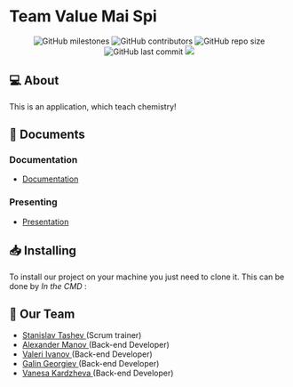 # Team Value Mai Spi

<p align = "center">
    <img alt="GitHub milestones" src="https://img.shields.io/github/milestones/all/SMTashev20/value-mai-spi?style=flat-square">
    <img alt="GitHub contributors" src="https://img.shields.io/github/contributors/SMTashev20/value-mai-spi?style=flat-square">
    <img alt="GitHub repo size" src="https://img.shields.io/github/repo-size/SMTashev20/value-mai-spi?style=flat-square">
    <img alt="GitHub last commit" src="https://img.shields.io/github/last-commit/SMTashev20/value-mai-spi?style=flat-square">
    <img src="https://img.shields.io/github/languages/count/SMTashev20/value-mai-spi?style=flat-square">
</p>

## 💻 About
<p>This is an application, which teach chemistry!</p>

## 📄 Documents
### Documentation
  - [Documentation](https://codingburgas-my.sharepoint.com/:b:/g/personal/smtashev20_codingburgas_bg/ESBf_pyDpLdMqXsp5_qrOmMB9apcG6CvIipQurKAfJr5Dg?e=LgWKtY)
### Presenting
- [Presentation](https://codingburgas-my.sharepoint.com/:p:/g/personal/smtashev20_codingburgas_bg/ER6Hd9Nt42hGibt_eDeklo4BDm4nrc6-MYHQ8KMagPX7GQ?e=aS3dg4)

## 📥 Installing
<p> To install our project on your machine you just need to clone it. This can be done by <I>In the CMD</I> : </p>


## 🧒 Our Team

- <a href = "https://github.com/SMTashev20"> Stanislav Tashev </a> (Scrum trainer)
- <a href = "https://github.com/AEManov20"> Alexander Manov </a> (Back-end Developer)
- <a href = "https://github.com/VTIvanov20"> Valeri Ivanov </a> (Back-end Developer)
- <a href = "https://github.com/GGGeorgiev20"> Galin Georgiev </a> (Back-end Developer)
- <a href = "https://github.com/VZKardzheva20"> Vanesa Kardzheva </a> (Back-end Developer)
